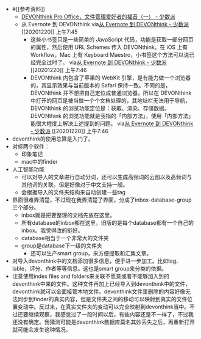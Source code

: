 - #[[参考资料]]
    - [DEVONthink Pro Office，文件管理爱好者的福音（一） - 少数派](https://sspai.com/post/51242) 
    - 从 Evernote 到 DEVONthink
via[从 Evernote 到 DEVONthink - 少数派](https://sspai.com/post/44648)
[[20201220]] 上午7:45
        - 这些小书签只是一些简单的 JavaScript 代码，功能是获取一部分网页的属性，然后使用 URL Schemes 传入 DEVONthink。在 iOS 上有 Workflow，Mac 上有 Keyboard Maestro，小书签这个方法可以说已经完全过时了。
via[从 Evernote 到 DEVONthink - 少数派](https://sspai.com/post/44648)
[[20201220]] 上午7:46
        - DEVONthink 内包含了苹果的 WebKit 引擎，是有能力做一个浏览器的，其显示效果与当前版本的 Safari 保持一致。不同的是，DEVONthink 并不想把自己定位成普通浏览器，所以在 DEVONthink 中打开的网页是被当做一个个文档处理的，其地址栏无法用于导航，DEVONthink 的浏览功能定位是：获取、渲染、存储数据。DEVONthink 的浏览功能就是我指的「内部方法」，使用「内部方法」能很大程度上解决上述提到的问题。
via[从 Evernote 到 DEVONthink - 少数派](https://sspai.com/post/44648)
[[20201220]] 上午7:46
- devonthink的使用总算是入门了。
- 对标两个软件：
    - 印象笔记
    - mac中的finder
- 人工智能功能
    - 可以对导入的文章进行自动分词，还可以生成高频词的云图以及高频词与其他词的关联。但是好像对于中文支持一般。
    - 会根据导入的文件夹结构来自动创建一些tag
- 界面很难弄清楚，不过现在我弄清楚了界面，分成了inbox-database-group三个部分。
    - inbox就是把要整理的文档先放在这里。
    - 所有database的inbox都在这里，旧版的是每个database都有一个自己的inbox。我觉得改的挺好。
    - database相当于一个非常大的文件夹
    - group是database下一级的文件夹
        - 还可以生产smart group，来方便提取和汇集文章。
- 对导入devonthink中的文档添加很多信息，便于进一步加工。比如tag、lable，评分、作者等等信息。这也是smart group来分类的依据。
- 注意使用index files and folders来关联不愿意或者不能够加入到的devonthink中来的文件。这种文件再加上已经导入到devonthink中的文件，devonthink就可以全面接管本地文件。devonthink文件里删除的内容好像无法同步到finder的真实内容，但是文件夹之间的移动可以映射到真实的文件位置变动中。反过来，在真实文件夹的变动可以完全映射到devonthink当中。不过还要继续观察，我感觉过了一段时间以后，有些内容还是不一样了，不过我还没有确定。我猜测可能是devonthink数据库莫名其妙丢失之后，再重新打开就可能会发生这种情况。
